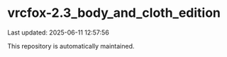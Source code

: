 # vrcfox-2.3_body_and_cloth_edition

Last updated: 2025-06-11 12:57:56

This repository is automatically maintained.
